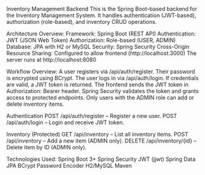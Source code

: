 Inventory Management Backend
This is the Spring Boot–based backend for the Inventory Management System. It handles authentication (JWT-based), authorization (role-based), and inventory CRUD operations.

 Architecture Overview:
Framework: Spring Boot (REST API)
Authentication: JWT (JSON Web Token)
Authorization: Role-based (USER, ADMIN)
Database: JPA with H2 or MySQL
Security: Spring Security
Cross-Origin Resource Sharing: Configured to allow frontend (http://localhost:3000)
The server runs at http://localhost:8080

Workflow Overview:
A user registers via /api/auth/register. Their password is encrypted using BCrypt.
The user logs in via /api/auth/login. If credentials are valid, a JWT token is returned.
The frontend sends the JWT token in Authorization: Bearer <token> header.
Spring Security validates the token and grants access to protected endpoints.
Only users with the ADMIN role can add or delete inventory items.

Authentication
POST /api/auth/register – Register a new user.
POST /api/auth/login – Login and receive JWT token.

Inventory (Protected)
GET /api/inventory – List all inventory items.
POST /api/inventory – Add a new item (ADMIN only).
DELETE /api/inventory/{id} – Delete item by ID (ADMIN only).

Technologies Used:
Spring Boot 3+
Spring Security
JWT (jjwt)
Spring Data JPA
BCrypt Password Encoder
H2/MySQL
Maven
